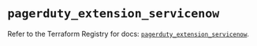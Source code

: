 # `pagerduty_extension_servicenow`

Refer to the Terraform Registry for docs: [`pagerduty_extension_servicenow`](https://registry.terraform.io/providers/pagerduty/pagerduty/3.21.1/docs/resources/extension_servicenow).
